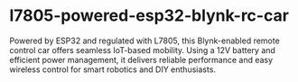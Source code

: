 # l7805-powered-esp32-blynk-rc-car
Powered by ESP32 and regulated with L7805, this Blynk-enabled remote control car offers seamless IoT-based mobility. Using a 12V battery and efficient power management, it delivers reliable performance and easy wireless control for smart robotics and DIY enthusiasts.
